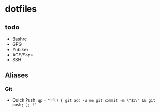 # dotfiles

## todo

- Bashrc
- GPG
- Yubikey
- AGE/Sops
- SSH

## Aliases

### Git

- Quick Push: `qp` = `"!f() { git add -u && git commit -m \"$1\" && git push; }; f"`

